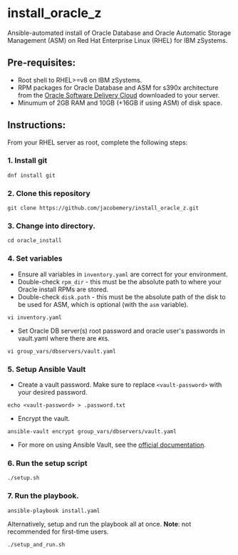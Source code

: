 # install_oracle_z
Ansible-automated install of Oracle Database and Oracle Automatic Storage Management (ASM) on Red Hat Enterprise Linux (RHEL) for IBM zSystems.

## Pre-requisites:
- Root shell to RHEL>=v8 on IBM zSystems.
- RPM packages for Oracle Database and ASM for s390x architecture from the [Oracle Software Delivery Cloud](https://edelivery.oracle.com/) downloaded to your server.
- Minumum of 2GB RAM and 10GB (+16GB if using ASM) of disk space.

## Instructions:
From your RHEL server as root, complete the following steps:
### 1. Install git
```
dnf install git
```
### 2. Clone this repository
```
git clone https://github.com/jacobemery/install_oracle_z.git
```
### 3. Change into directory.
```
cd oracle_install
```
### 4. Set variables
  - Ensure all variables in `inventory.yaml` are correct for your environment.
  - Double-check `rpm_dir` - this must be the absolute path to where your Oracle install RPMs are stored.
  - Double-check `disk.path` - this must be the absolute path of the disk to be used for ASM, which is optional (with the `asm` variable).
```
vi inventory.yaml
```
  - Set Oracle DB server(s) root password and oracle user's passwords in vault.yaml where there are `#X`s.
```
vi group_vars/dbservers/vault.yaml
```
### 5. Setup Ansible Vault
- Create a vault password. Make sure to replace `<vault-password>` with your desired password.
```
echo <vault-password> > .password.txt
```
- Encrypt the vault.
```
ansible-vault encrypt group_vars/dbservers/vault.yaml
```
- For more on using Ansible Vault, see the [official documentation](https://docs.ansible.com/ansible/2.8/user_guide/vault.html).
### 6. Run the setup script
```
./setup.sh
```
### 7. Run the playbook.
```
ansible-playbook install.yaml
```
Alternatively, setup and run the playbook all at once. <b>Note</b>: not recommended for first-time users.
```
./setup_and_run.sh
```